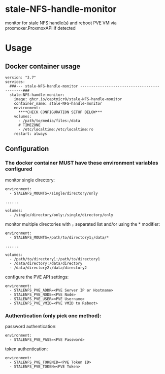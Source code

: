 # stale-NFS-handle-monitor
 monitor for stale NFS handle(s) and reboot PVE VM via proxmoxer.ProxmoxAPI if detected

# Usage


## Docker container usage
```
version: "3.7"
services:
  ###--- stale-NFS-handle-monitor --------------------------------------------###
  stale-NFS-handle-monitor:
    image: ghcr.io/captmicr0/stale-NFS-handle-monitor
    container_name: stale-NFS-handle-monitor
    environment:
      ****CHECK CONFIGURATION SETUP BELOW***
    volumes:
      - /path/to/media/files:/data
      # TIMEZONE
      - /etc/localtime:/etc/localtime:ro
    restart: always
```

## Configuration
### The docker container MUST have these environment variables configured

monitor single directory:
```
environment:
  - STALENFS_MOUNTS=/single/directory/only

......

volumes:
  - /single/directory/only:/single/directory/only
```

monitor multiple directories with `;` separated list and/or using the * modifier:
```
environment:
  - STALENFS_MOUNTS=/path/to/directory1;/data/*

......

volumes:
  - /path/to/directory1:/path/to/directory1
  - /data/directory:/data/directory
  - /data/directory2:/data/directory2
```

configure the PVE API settings:
```
environment:
  - STALENFS_PVE_ADDR=<PVE Server IP or Hostname>
  - STALENFS_PVE_NODE=<PVE Node>
  - STALENFS_PVE_USER=<PVE Username>
  - STALENFS_PVE_VMID=<PVE VMID to Reboot>
```

### Authentication (only pick one method):

password authentication:
```
environment:
  - STALENFS_PVE_PASS=<PVE Password>
```

token authentication:
```
environment:
  - STALENFS_PVE_TOKENID=<PVE Token ID>
  - STALENFS_PVE_TOKEN=<PVE Token>
```

